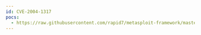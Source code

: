 ```yaml
---
id: CVE-2004-1317
pocs:
  - https://raw.githubusercontent.com/rapid7/metasploit-framework/master/modules/exploits/windows/misc/netcat110_nt.rb
---
```

